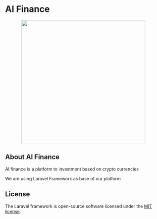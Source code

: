 
# AI Finance 


<p align="center"><img src="https://aifinance.io/assets/images/logo.png" width="400"></p>

<p align="center">


## About AI Finance

AI finance is a platform to investment based on crypto currencies

We are using Laravel Framework as base of our platform

## License

The Laravel framework is open-source software licensed under the [MIT license](https://opensource.org/licenses/MIT).
